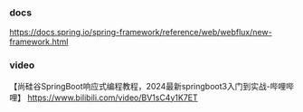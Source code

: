 ### docs

https://docs.spring.io/spring-framework/reference/web/webflux/new-framework.html

### video

【尚硅谷SpringBoot响应式编程教程，2024最新springboot3入门到实战-哔哩哔哩】 https://www.bilibili.com/video/BV1sC4y1K7ET